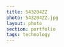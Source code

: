 ```yaml
--- 
title: 543204ZZ 
photo: 543204ZZ.jpg 
layout: photo 
section: portfolio 
tags: technology 
---  
```

  
